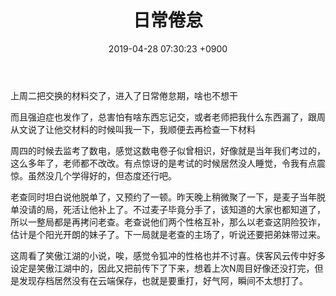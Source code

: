 ﻿---
layout: post
title: 日常倦怠
date: 2019-04-28 07:30:23 +0900
categories: 日记
---

上周二把交换的材料交了，进入了日常倦怠期，啥也不想干

而且强迫症也发作了，总害怕有啥东西忘记交，或者老师把我什么东西漏了，跟周从文说了让他交材料的时候叫我一下，我顺便去再检查一下材料

周四的时候去监考了数电，感觉这数电卷子似曾相识，好像就是当年我们考过的，这么多年了，老师都不改改。有点惊讶的是考试的时候居然没人睡觉，令我有点震惊。虽然没几个学得好的，但态度还行吧。

老查同时坦白说他脱单了，又预约了一顿。昨天晚上稍微聚了一下，是麦子当年脱单没请的局，死活让他补上了。不过麦子毕竟分手了，该知道的大家也都知道了，所以一整局都是再拷问老查。老查说他们两个性格互补，那么以老查这阴险狡诈，估计是个阳光开朗的妹子了。下一局就是老查的主场了，听说还要把弟妹带过来。

这周看了笑傲江湖的小说，唉，感觉令狐冲的性格也并不讨喜。侠客风云传中好多设定是笑傲江湖中的，因此又把前传下了下来，想着上次N周目好像还没打完，但是发现存档居然没有在云端保存，也就是要重打，好气阿，瞬间不太想打了。





